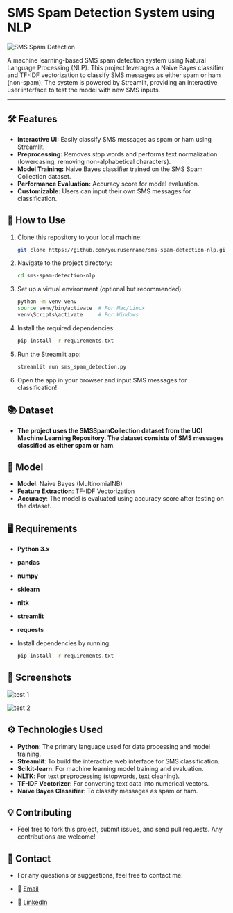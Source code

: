 # SMS Spam Detection System using NLP

![SMS Spam Detection](https://img.shields.io/badge/SMS-Spam%20Detection-blue?logo=python&logoColor=white)

A machine learning-based SMS spam detection system using Natural Language Processing (NLP). This project leverages a Naive Bayes classifier and TF-IDF vectorization to classify SMS messages as either spam or ham (non-spam). The system is powered by Streamlit, providing an interactive user interface to test the model with new SMS inputs.

---

## 🛠️ Features

- **Interactive UI:** Easily classify SMS messages as spam or ham using Streamlit.
- **Preprocessing:** Removes stop words and performs text normalization (lowercasing, removing non-alphabetical characters).
- **Model Training:** Naive Bayes classifier trained on the SMS Spam Collection dataset.
- **Performance Evaluation:** Accuracy score for model evaluation.
- **Customizable:** Users can input their own SMS messages for classification.

## 🚀 How to Use

1. Clone this repository to your local machine:
   ```bash
   git clone https://github.com/yourusername/sms-spam-detection-nlp.git

2. Navigate to the project directory:
   ```bash
   cd sms-spam-detection-nlp

3. Set up a virtual environment (optional but recommended):
   ```bash
   python -m venv venv
   source venv/bin/activate  # For Mac/Linux
   venv\Scripts\activate     # For Windows

4. Install the required dependencies:
   ```bash
   pip install -r requirements.txt

5. Run the Streamlit app:
   ```bash
   streamlit run sms_spam_detection.py

6. Open the app in your browser and input SMS messages for classification!

## 📚 Dataset

- **The project uses the SMSSpamCollection dataset from the UCI Machine Learning Repository. The dataset consists of SMS messages classified as either spam or ham**.

## 🤖 Model

- **Model**: Naive Bayes (MultinomialNB)
- **Feature Extraction**: TF-IDF Vectorization
- **Accuracy**: The model is evaluated using accuracy score after testing on the dataset.

## 🖥️ Requirements

- **Python 3.x**
- **pandas**
- **numpy**
- **sklearn**
- **nltk**
- **streamlit**
- **requests**
  
- Install dependencies by running:
   ```bash
   pip install -r requirements.txt

## 📸 Screenshots

![test 1](https://github.com/user-attachments/assets/45969022-9b75-4512-ae5d-bcb2c6193306)

![test 2](https://github.com/user-attachments/assets/78ddb150-1ddb-4b9b-b5fc-a69b7817381d)

## ⚙️ Technologies Used

- **Python**: The primary language used for data processing and model training.
- **Streamlit**: To build the interactive web interface for SMS classification.
- **Scikit-learn**: For machine learning model training and evaluation.
- **NLTK**: For text preprocessing (stopwords, text cleaning).
- **TF-IDF Vectorizer**: For converting text data into numerical vectors.
- **Naive Bayes Classifier**: To classify messages as spam or ham.

## 💡 Contributing

- Feel free to fork this project, submit issues, and send pull requests. Any contributions are welcome!

## 🤝 Contact

- For any questions or suggestions, feel free to contact me:

- 📧 [Email](mailto:gauravghandat12@gmail.com)
- 💼 [LinkedIn](www.linkedin.com/in/gaurav-ghandat-68a5a22b4)
